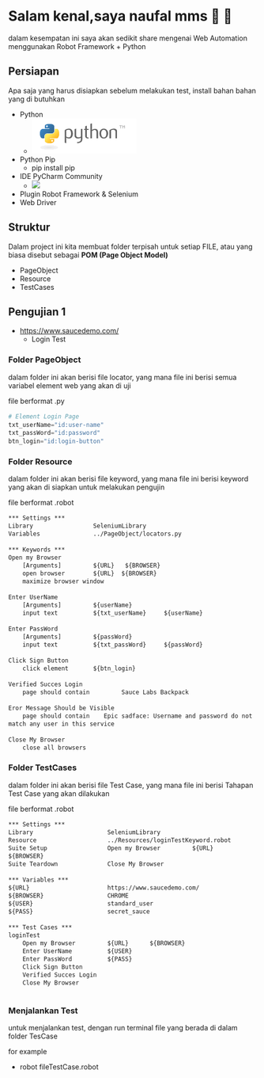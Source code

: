 
# Salam kenal,saya naufal mms 👋 :muscle:

dalam kesempatan ini saya akan sedikit share mengenai Web Automation
menggunakan Robot Framework + Python


## Persiapan
Apa saja yang harus disiapkan sebelum melakukan test, install bahan bahan yang di butuhkan

- Python
    - [![Python Download](https://raw.githubusercontent.com/Tset-Noitamotua/_learnpython/master/images/python_logo.png)](https://www.python.org/downloads/)
- Python Pip
    - pip install pip
- IDE PyCharm Community
    - <img src="https://upload.wikimedia.org/wikipedia/commons/thumb/1/1d/PyCharm_Icon.svg/1200px-PyCharm_Icon.svg.png" width="300">
- Plugin Robot Framework & Selenium
- Web Driver


## Struktur

Dalam project ini kita membuat folder terpisah untuk setiap FILE, atau yang biasa disebut sebagai **POM (Page Object Model)**

- PageObject
- Resource
- TestCases


## Pengujian 1
- https://www.saucedemo.com/
    - Login Test
### Folder PageObject
dalam folder ini akan berisi file locator, yang mana file ini berisi semua variabel element web yang akan di uji

file berformat .py

```python
# Element Login Page
txt_userName="id:user-name"
txt_passWord="id:password"
btn_login="id:login-button"
```


### Folder Resource
dalam folder ini akan berisi file keyword, yang mana file ini berisi keyword yang akan di siapkan untuk melakukan pengujin

file berformat .robot

```robotframework
*** Settings ***
Library                 SeleniumLibrary
Variables               ../PageObject/locators.py

*** Keywords ***
Open my Browser
    [Arguments]         ${URL}   ${BROWSER}
    open browser        ${URL}  ${BROWSER}
    maximize browser window

Enter UserName
    [Arguments]         ${userName}
    input text          ${txt_userName}     ${userName}

Enter PassWord
    [Arguments]         ${passWord}
    input text          ${txt_passWord}     ${passWord}

Click Sign Button
    click element       ${btn_login}

Verified Succes Login
    page should contain         Sauce Labs Backpack

Eror Message Should be Visible
    page should contain    Epic sadface: Username and password do not match any user in this service

Close My Browser
    close all browsers
```


### Folder TestCases
dalam folder ini akan berisi file Test Case, yang mana file ini berisi Tahapan Test Case yang akan dilakukan

file berformat .robot

```robotframework
*** Settings ***
Library                     SeleniumLibrary
Resource                    ../Resources/loginTestKeyword.robot
Suite Setup                 Open my Browser         ${URL}      ${BROWSER}
Suite Teardown              Close My Browser

*** Variables ***
${URL}                      https://www.saucedemo.com/
${BROWSER}                  CHROME
${USER}                     standard_user
${PASS}                     secret_sauce

*** Test Cases ***
loginTest
    Open my Browser         ${URL}      ${BROWSER}
    Enter UserName          ${USER}
    Enter PassWord          ${PASS}
    Click Sign Button
    Verified Succes Login
    Close My Browser


```


### Menjalankan Test
untuk menjalankan test, dengan run terminal file yang berada di dalam folder TesCase

for example

- robot fileTestCase.robot
